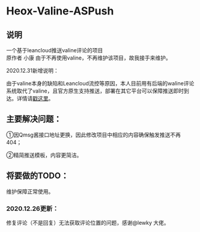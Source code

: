 # Heox-Valine-ASPush
## 说明
一个基于leancloud推送valine评论的项目  
原作者 小康 由于不再使用valine，不再维护该项目，故我接手来维护。  

2020.12.31新增说明：

由于valine本身的缺陷和Leancloud流控等原因，本人目前用有后端的waline评论系统取代了valine，且官方原生支持推送，部署在其它平台可以保障推送即时到达。详情请[戳这里](https://www.hin.cool/posts/waline.html)。

## 主要解决问题：

①因Qmsg酱接口地址更换，因此修改项目中相应的内容确保触发推送不再404；

②精简推送模板，内容更简洁。

## 将要做的TODO：

维护保障正常使用。

### 2020.12.26更新：
修复评论（不是回复）无法获取评论位置的问题，感谢@lewky 大佬。
